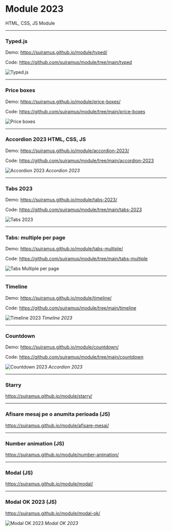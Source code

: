 # Module 2023
 HTML, CSS, JS Module
 
---
 
### Typed.js
Demo: https://suiramus.github.io/module/typed/

Code: https://github.com/suiramus/module/tree/main/typed

![Typed.js](/typed/typed.jpg)
 
---
 
### Price boxes
Demo: https://suiramus.github.io/module/price-boxes/

Code: https://github.com/suiramus/module/tree/main/price-boxes

![Price boxes](/price-boxes/price-boxes.jpg)

---

### Accordion 2023 HTML, CSS, JS
Demo: https://suiramus.github.io/module/accordion-2023/

Code: https://github.com/suiramus/module/tree/main/accordion-2023

![Accordion 2023](/accordion-2023/accordion-2023.jpg)
*Accordion 2023*

---

### Tabs 2023
Demo: https://suiramus.github.io/module/tabs-2023/

Code: https://github.com/suiramus/module/tree/main/tabs-2023

![Tabs 2023](/tabs-2023/tabs-2023.jpg)

---

### Tabs: multiple per page
Demo: https://suiramus.github.io/module/tabs-multiple/

Code: https://github.com/suiramus/module/tree/main/tabs-multiple

![Tabs Multiple per page](/tabs-multiple/tabs-multiple.jpg)

---

### Timeline
Demo: https://suiramus.github.io/module/timeline/

Code: https://github.com/suiramus/module/tree/main/timeline

![Timeline 2023](/timeline/timeline.jpg)
*Timeline 2023*

---

### Countdown
Demo: https://suiramus.github.io/module/countdown/

Code: https://github.com/suiramus/module/tree/main/countdown

![Countdown 2023](/countdown/countdown.jpg)
*Accordion 2023*

---

### Starry
https://suiramus.github.io/module/starry/

---

### Afisare mesaj pe o anumita perioada (JS)
https://suiramus.github.io/module/afisare-mesaj/

---

### Number animation (JS)
https://suiramus.github.io/module/number-animation/

---

### Modal (JS)
https://suiramus.github.io/module/modal/

---

### Modal OK 2023 (JS)
https://suiramus.github.io/module/modal-ok/

![Modal OK 2023](/modal-ok/modal-ok.jpg)
*Modal OK 2023*